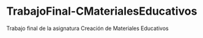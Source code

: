 # TrabajoFinal-CMaterialesEducativos
 Trabajo final de la asignatura Creación de Materiales Educativos
